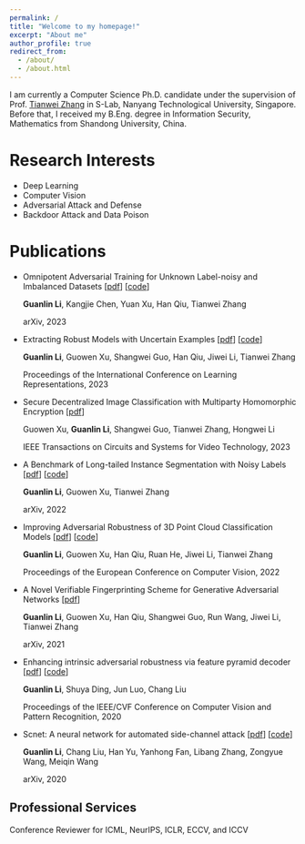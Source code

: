 ```yaml
---
permalink: /
title: "Welcome to my homepage!"
excerpt: "About me"
author_profile: true
redirect_from: 
  - /about/
  - /about.html
---
```


I am currently a Computer Science Ph.D. candidate under the supervision of Prof. [Tianwei Zhang](https://personal.ntu.edu.sg/tianwei.zhang/index.html) in S-Lab, Nanyang Technological University, Singapore. Before that, I received my B.Eng. degree in Information Security, Mathematics from Shandong University, China.


Research Interests
======

* Deep Learning
* Computer Vision
* Adversarial Attack and Defense
* Backdoor Attack and Data Poison

Publications
======

* Omnipotent Adversarial Training for Unknown Label-noisy and Imbalanced Datasets [[pdf](https://arxiv.org/abs/2307.08596)] [[code](https://github.com/guanlinlee/oat)]

  **Guanlin Li**, Kangjie Chen, Yuan Xu, Han Qiu, Tianwei Zhang
  
  arXiv, 2023

* Extracting Robust Models with Uncertain Examples [[pdf](https://openreview.net/forum?id=cMAjKYftNwx)] [[code](https://github.com/GuanlinLee/BEST)]

  **Guanlin Li**, Guowen Xu, Shangwei Guo, Han Qiu, Jiwei Li, Tianwei Zhang
  
  Proceedings of the International Conference on Learning Representations, 2023


* Secure Decentralized Image Classification with Multiparty Homomorphic Encryption [[pdf](https://ieeexplore.ieee.org/abstract/document/10006830)]

  Guowen Xu, **Guanlin Li**, Shangwei Guo, Tianwei Zhang, Hongwei Li
  
  IEEE Transactions on Circuits and Systems for Video Technology, 2023



* A Benchmark of Long-tailed Instance Segmentation with Noisy Labels [[pdf](https://arxiv.org/abs/2211.13435)] [[code](https://github.com/GuanlinLee/Noisy-LVIS)]

  **Guanlin Li**, Guowen Xu, Tianwei Zhang
  
  arXiv, 2022


* Improving Adversarial Robustness of 3D Point Cloud Classification Models [[pdf](https://link.springer.com/chapter/10.1007/978-3-031-19772-7_39)] [[code](https://github.com/GuanlinLee/CCNAMS)]

  **Guanlin Li**, Guowen Xu, Han Qiu, Ruan He, Jiwei Li, Tianwei Zhang
  
  Proceedings of the European Conference on Computer Vision, 2022


* A Novel Verifiable Fingerprinting Scheme for Generative Adversarial Networks [[pdf](https://arxiv.org/abs/2106.11760)]

  **Guanlin Li**,  Guowen Xu, Han Qiu, Shangwei Guo, Run Wang, Jiwei Li, Tianwei Zhang
  
  arXiv, 2021


* Enhancing intrinsic adversarial robustness via feature pyramid decoder [[pdf](https://openaccess.thecvf.com/content_CVPR_2020/html/Li_Enhancing_Intrinsic_Adversarial_Robustness_via_Feature_Pyramid_Decoder_CVPR_2020_paper.html)] [[code](https://github.com/GuanlinLee/FPD-for-Adversarial-Robustness)]

  **Guanlin Li**, Shuya Ding, Jun Luo, Chang Liu
  
  Proceedings of the IEEE/CVF Conference on Computer Vision and Pattern Recognition, 2020


* Scnet: A neural network for automated side-channel attack [[pdf](https://arxiv.org/abs/2008.00476)] [[code](https://github.com/GuanlinLee/SCNet)]

  **Guanlin Li**, Chang Liu, Han Yu, Yanhong Fan, Libang Zhang, Zongyue Wang, Meiqin Wang
  
  arXiv, 2020



Professional Services
------

Conference Reviewer for ICML, NeurIPS, ICLR, ECCV, and ICCV